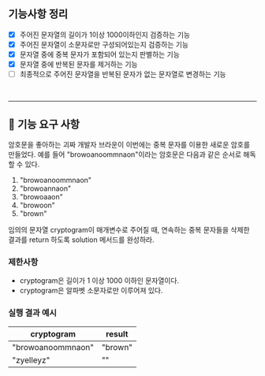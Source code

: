 ## 기능사항 정리
- [x] 주어진 문자열의 길이가 1이상 1000이하인지 검증하는 기능
- [x] 주어진 문자열이 소문자로만 구성되어있는지 검증하는 기능
- [x] 문자열 중에 중복 문자가 포함되어 있는지 판별하는 기능
- [x] 문자열 중에 반복된 문자를 제거하는 기능
- [ ] 최종적으로 주어진 문자열을 반복된 문자가 없는 문자열로 변경하는 기능

<br>

---
## 🚀 기능 요구 사항

암호문을 좋아하는 괴짜 개발자 브라운이 이번에는 중복 문자를 이용한 새로운 암호를 만들었다. 예를 들어 "browoanoommnaon"이라는 암호문은 다음과 같은 순서로 해독할 수 있다.

1. "browoanoommnaon"
2. "browoannaon"
3. "browoaaon"
4. "browoon"
5. "brown"

임의의 문자열 cryptogram이 매개변수로 주어질 때, 연속하는 중복 문자들을 삭제한 결과를 return 하도록 solution 메서드를 완성하라.

### 제한사항

- cryptogram은 길이가 1 이상 1000 이하인 문자열이다.
- cryptogram은 알파벳 소문자로만 이루어져 있다.

### 실행 결과 예시

| cryptogram | result |
| --- | --- |
| "browoanoommnaon" | "brown" |
| "zyelleyz" | "" |

